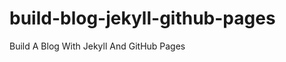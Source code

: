 build-blog-jekyll-github-pages
==============================

Build A Blog With Jekyll And GitHub Pages
